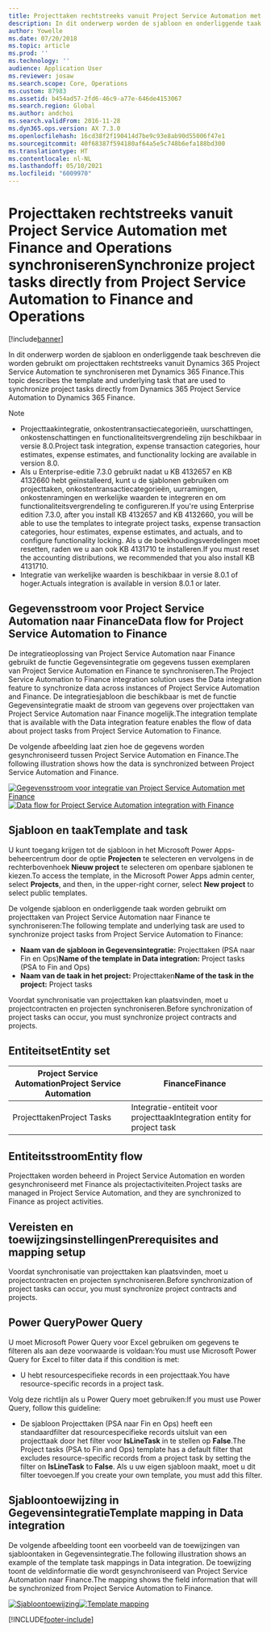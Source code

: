 ```yaml
---
title: Projecttaken rechtstreeks vanuit Project Service Automation met Finance and Operations synchroniseren
description: In dit onderwerp worden de sjabloon en onderliggende taak beschreven die worden gebruikt om projecttaken rechtstreeks vanuit Microsoft Dynamics 365 Project Service Automation te synchroniseren met Dynamics 365 Finance.
author: Yowelle
ms.date: 07/20/2018
ms.topic: article
ms.prod: ''
ms.technology: ''
audience: Application User
ms.reviewer: josaw
ms.search.scope: Core, Operations
ms.custom: 87983
ms.assetid: b454ad57-2fd6-46c9-a77e-646de4153067
ms.search.region: Global
ms.author: andchoi
ms.search.validFrom: 2016-11-28
ms.dyn365.ops.version: AX 7.3.0
ms.openlocfilehash: 16cd38f2f190414d7be9c93e8ab90d55006f47e1
ms.sourcegitcommit: 40f68387f594180af64a5e5c748b6efa188bd300
ms.translationtype: HT
ms.contentlocale: nl-NL
ms.lasthandoff: 05/10/2021
ms.locfileid: "6009970"
---
```

# <a name="synchronize-project-tasks-directly-from-project-service-automation-to-finance-and-operations"></a><span data-ttu-id="05646-103">Projecttaken rechtstreeks vanuit Project Service Automation met Finance and Operations synchroniseren</span><span class="sxs-lookup"><span data-stu-id="05646-103">Synchronize project tasks directly from Project Service Automation to Finance and Operations</span></span>

[!include[banner](../includes/banner.md)]

<span data-ttu-id="05646-104">In dit onderwerp worden de sjabloon en onderliggende taak beschreven die worden gebruikt om projecttaken rechtstreeks vanuit Dynamics 365 Project Service Automation te synchroniseren met Dynamics 365 Finance.</span><span class="sxs-lookup"><span data-stu-id="05646-104">This topic describes the template and underlying task that are used to synchronize project tasks directly from Dynamics 365 Project Service Automation to Dynamics 365 Finance.</span></span>

> [!NOTE]
> - <span data-ttu-id="05646-105">Projecttaakintegratie, onkostentransactiecategorieën, uurschattingen, onkostenschattingen en functionaliteitsvergrendeling zijn beschikbaar in versie 8.0.</span><span class="sxs-lookup"><span data-stu-id="05646-105">Project task integration, expense transaction categories, hour estimates, expense estimates, and functionality locking are available in version 8.0.</span></span>
> - <span data-ttu-id="05646-106">Als u Enterprise-editie 7.3.0 gebruikt nadat u KB 4132657 en KB 4132660 hebt geïnstalleerd, kunt u de sjablonen gebruiken om projecttaken, onkostentransactiecategorieën, uurramingen, onkostenramingen en werkelijke waarden te integreren en om functionaliteitsvergrendeling te configureren.</span><span class="sxs-lookup"><span data-stu-id="05646-106">If you're using Enterprise edition 7.3.0, after you install KB 4132657 and KB 4132660, you will be able to use the templates to integrate project tasks, expense transaction categories, hour estimates, expense estimates, and actuals, and to configure functionality locking.</span></span> <span data-ttu-id="05646-107">Als u de boekhoudingsverdelingen moet resetten, raden we u aan ook KB 4131710 te installeren.</span><span class="sxs-lookup"><span data-stu-id="05646-107">If you must reset the accounting distributions, we recommended that you also install KB 4131710.</span></span>
> - <span data-ttu-id="05646-108">Integratie van werkelijke waarden is beschikbaar in versie 8.0.1 of hoger.</span><span class="sxs-lookup"><span data-stu-id="05646-108">Actuals integration is available in version 8.0.1 or later.</span></span>

## <a name="data-flow-for-project-service-automation-to-finance"></a><span data-ttu-id="05646-109">Gegevensstroom voor Project Service Automation naar Finance</span><span class="sxs-lookup"><span data-stu-id="05646-109">Data flow for Project Service Automation to Finance</span></span>

<span data-ttu-id="05646-110">De integratieoplossing van Project Service Automation naar Finance gebruikt de functie Gegevensintegratie om gegevens tussen exemplaren van Project Service Automation en Finance te synchroniseren.</span><span class="sxs-lookup"><span data-stu-id="05646-110">The Project Service Automation to Finance integration solution uses the Data integration feature to synchronize data across instances of Project Service Automation and Finance.</span></span> <span data-ttu-id="05646-111">De integratiesjabloon die beschikbaar is met de functie Gegevensintegratie maakt de stroom van gegevens over projecttaken van Project Service Automation naar Finance mogelijk.</span><span class="sxs-lookup"><span data-stu-id="05646-111">The integration template that is available with the Data integration feature enables the flow of data about project tasks from Project Service Automation to Finance.</span></span>

<span data-ttu-id="05646-112">De volgende afbeelding laat zien hoe de gegevens worden gesynchroniseerd tussen Project Service Automation en Finance.</span><span class="sxs-lookup"><span data-stu-id="05646-112">The following illustration shows how the data is synchronized between Project Service Automation and Finance.</span></span>

<span data-ttu-id="05646-113">[![Gegevensstroom voor integratie van Project Service Automation met Finance](./media/ProjectTasksFlow.png)](./media/ProjectTasksFlow.png)</span><span class="sxs-lookup"><span data-stu-id="05646-113">[![Data flow for Project Service Automation integration with Finance](./media/ProjectTasksFlow.png)](./media/ProjectTasksFlow.png)</span></span>

## <a name="template-and-task"></a><span data-ttu-id="05646-114">Sjabloon en taak</span><span class="sxs-lookup"><span data-stu-id="05646-114">Template and task</span></span>

<span data-ttu-id="05646-115">U kunt toegang krijgen tot de sjabloon in het Microsoft Power Apps-beheercentrum door de optie **Projecten** te selecteren en vervolgens in de rechterbovenhoek **Nieuw project** te selecteren om openbare sjablonen te kiezen.</span><span class="sxs-lookup"><span data-stu-id="05646-115">To access the template, in the Microsoft Power Apps admin center, select **Projects**, and then, in the upper-right corner, select **New project** to select public templates.</span></span>

<span data-ttu-id="05646-116">De volgende sjabloon en onderliggende taak worden gebruikt om projecttaken van Project Service Automation naar Finance te synchroniseren:</span><span class="sxs-lookup"><span data-stu-id="05646-116">The following template and underlying task are used to synchronize project tasks from Project Service Automation to Finance:</span></span>

- <span data-ttu-id="05646-117">**Naam van de sjabloon in Gegevensintegratie:** Projecttaken (PSA naar Fin en Ops)</span><span class="sxs-lookup"><span data-stu-id="05646-117">**Name of the template in Data integration:** Project tasks (PSA to Fin and Ops)</span></span>
- <span data-ttu-id="05646-118">**Naam van de taak in het project:** Projecttaken</span><span class="sxs-lookup"><span data-stu-id="05646-118">**Name of the task in the project:** Project tasks</span></span>

<span data-ttu-id="05646-119">Voordat synchronisatie van projecttaken kan plaatsvinden, moet u projectcontracten en projecten synchroniseren.</span><span class="sxs-lookup"><span data-stu-id="05646-119">Before synchronization of project tasks can occur, you must synchronize project contracts and projects.</span></span>

## <a name="entity-set"></a><span data-ttu-id="05646-120">Entiteitset</span><span class="sxs-lookup"><span data-stu-id="05646-120">Entity set</span></span>

| <span data-ttu-id="05646-121">Project Service Automation</span><span class="sxs-lookup"><span data-stu-id="05646-121">Project Service Automation</span></span> | <span data-ttu-id="05646-122">Finance</span><span class="sxs-lookup"><span data-stu-id="05646-122">Finance</span></span>                             |
|----------------------------|-------------------------------------|
| <span data-ttu-id="05646-123">Projecttaken</span><span class="sxs-lookup"><span data-stu-id="05646-123">Project Tasks</span></span>              | <span data-ttu-id="05646-124">Integratie-entiteit voor projecttaak</span><span class="sxs-lookup"><span data-stu-id="05646-124">Integration entity for project task</span></span> |

## <a name="entity-flow"></a><span data-ttu-id="05646-125">Entiteitsstroom</span><span class="sxs-lookup"><span data-stu-id="05646-125">Entity flow</span></span>

<span data-ttu-id="05646-126">Projecttaken worden beheerd in Project Service Automation en worden gesynchroniseerd met Finance als projectactiviteiten.</span><span class="sxs-lookup"><span data-stu-id="05646-126">Project tasks are managed in Project Service Automation, and they are synchronized to Finance as project activities.</span></span>

## <a name="prerequisites-and-mapping-setup"></a><span data-ttu-id="05646-127">Vereisten en toewijzingsinstellingen</span><span class="sxs-lookup"><span data-stu-id="05646-127">Prerequisites and mapping setup</span></span>

<span data-ttu-id="05646-128">Voordat synchronisatie van projecttaken kan plaatsvinden, moet u projectcontracten en projecten synchroniseren.</span><span class="sxs-lookup"><span data-stu-id="05646-128">Before synchronization of project tasks can occur, you must synchronize project contracts and projects.</span></span>

## <a name="power-query"></a><span data-ttu-id="05646-129">Power Query</span><span class="sxs-lookup"><span data-stu-id="05646-129">Power Query</span></span>

<span data-ttu-id="05646-130">U moet Microsoft Power Query voor Excel gebruiken om gegevens te filteren als aan deze voorwaarde is voldaan:</span><span class="sxs-lookup"><span data-stu-id="05646-130">You must use Microsoft Power Query for Excel to filter data if this condition is met:</span></span>

- <span data-ttu-id="05646-131">U hebt resourcespecifieke records in een projecttaak.</span><span class="sxs-lookup"><span data-stu-id="05646-131">You have resource-specific records in a project task.</span></span>

<span data-ttu-id="05646-132">Volg deze richtlijn als u Power Query moet gebruiken:</span><span class="sxs-lookup"><span data-stu-id="05646-132">If you must use Power Query, follow this guideline:</span></span>

- <span data-ttu-id="05646-133">De sjabloon Projecttaken (PSA naar Fin en Ops) heeft een standaardfilter dat resourcespecifieke records uitsluit van een projecttaak door het filter voor **IsLineTask** in te stellen op **False**.</span><span class="sxs-lookup"><span data-stu-id="05646-133">The Project tasks (PSA to Fin and Ops) template has a default filter that excludes resource-specific records from a project task by setting the filter on **IsLineTask** to **False**.</span></span> <span data-ttu-id="05646-134">Als u uw eigen sjabloon maakt, moet u dit filter toevoegen.</span><span class="sxs-lookup"><span data-stu-id="05646-134">If you create your own template, you must add this filter.</span></span>

## <a name="template-mapping-in-data-integration"></a><span data-ttu-id="05646-135">Sjabloontoewijzing in Gegevensintegratie</span><span class="sxs-lookup"><span data-stu-id="05646-135">Template mapping in Data integration</span></span>

<span data-ttu-id="05646-136">De volgende afbeelding toont een voorbeeld van de toewijzingen van sjabloontaken in Gegevensintegratie.</span><span class="sxs-lookup"><span data-stu-id="05646-136">The following illustration shows an example of the template task mappings in Data integration.</span></span> <span data-ttu-id="05646-137">De toewijzing toont de veldinformatie die wordt gesynchroniseerd van Project Service Automation naar Finance.</span><span class="sxs-lookup"><span data-stu-id="05646-137">The mapping shows the field information that will be synchronized from Project Service Automation to Finance.</span></span>

<span data-ttu-id="05646-138">[![Sjabloontoewijzing](./media/ProjectTasksMapping.png)](./media/ProjectTasksMapping.png)</span><span class="sxs-lookup"><span data-stu-id="05646-138">[![Template mapping](./media/ProjectTasksMapping.png)](./media/ProjectTasksMapping.png)</span></span>


[!INCLUDE[footer-include](../includes/footer-banner.md)]